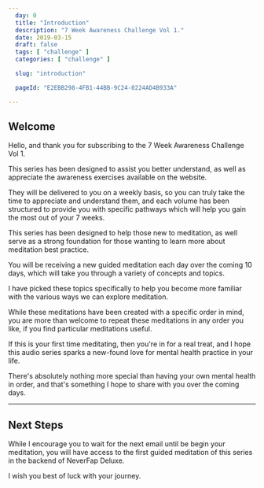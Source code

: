 ```yaml
---
  day: 0
  title: "Introduction"
  description: "7 Week Awareness Challenge Vol 1."
  date: 2019-03-15
  draft: false
  tags: [ "challenge" ]
  categories: [ "challenge" ]

  slug: "introduction"

  pageId: "E2EBB298-4FB1-44BB-9C24-0224AD4B933A"

---
```



## Welcome

Hello, and thank you for subscribing to the 7 Week Awareness Challenge Vol 1.

This series has been designed to assist you better understand, as well as appreciate the awareness exercises available on the website.

They will be delivered to you on a weekly basis, so you can truly take the time to appreciate and understand them, and each volume has been structured to provide you with specific pathways which will help you gain the most out of your 7 weeks. 

This series has been designed to help those new to meditation, as well serve as a strong foundation for those wanting to learn more about meditation best practice.

You will be receiving a new guided meditation each day over the coming 10 days, which will take you through a variety of concepts and topics.

I have picked these topics specifically to help you become more familiar with the various ways we can explore meditation.

While these meditations have been created with a specific order in mind, you are more than welcome to repeat these meditations in any order you like, if you find particular meditations useful.

If this is your first time meditating, then you're in for a real treat, and I hope this audio series sparks a new-found love for mental health practice in your life.

There's absolutely nothing more special than having your own mental health in order, and that's something I hope to share with you over the coming days.

--- 

## Next Steps 

While I encourage you to wait for the next email until be begin your meditation, you will have access to the first guided meditation of this series in the backend of NeverFap Deluxe.

I wish you best of luck with your journey.

